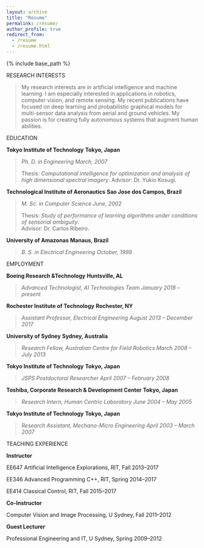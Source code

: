 ```yaml
---
layout: archive
title: "Resume"
permalink: /resume/
author_profile: true
redirect_from:
  - /resume
  - /resume.html
---
```


{% include base_path %}

<span id="_Toc311556126" class="anchor"></span>RESEARCH INTERESTS

> My research interests are in artificial intelligence and machine
> learning. I am especially interested in applications in robotics,
> computer vision, and remote sensing. My recent publications have
> focused on deep learning and probabilistic graphical models for
> multi-sensor data analysis from aerial and ground vehicles. My passion
> is for creating fully autonomous systems that augment human abilities.

EDUCATION

**Tokyo Institute of Technology** **Tokyo, Japan**

> *Ph. D. in Engineering* *March, 2007*
>
> Thesis: *Computational intelligence for optimization and analysis of
> high dimensional spectral imagery*. Advisor: Dr. Yukio Kosugi.

**Technological Institute of Aeronautics** **Sao Jose dos Campos,
Brazil**

> *M. Sc. in Computer Science* *June, 2002*
>
> Thesis: *Study of performance of learning algorithms under conditions
> of sensorial ambiguity*.\
> Advisor: Dr. Carlos Ribeiro.

**University of Amazonas** **Manaus, Brazil**

> *B. S. in Electrical Engineering* *October, 1999*

EMPLOYMENT

<span id="OLE_LINK39" class="anchor"><span id="OLE_LINK40"
class="anchor"><span id="OLE_LINK145"
class="anchor"></span></span></span>**Boeing Research &Technology**
**Huntsville, AL**

> *Advanced Technologist, AI Technologies Team* *January 2018 – present*

**Rochester Institute of Technology** **Rochester, NY**

> *Assistant Professor, Electrical Engineering* *August 2013 – December
> 2017*

**University of Sydney** **Sydney, Australia**

> *Research Fellow, Australian Centre for Field Robotics* *March 2008 –
> July 2013*

**Tokyo Institute of Technology** **Tokyo, Japan**

> *JSPS Postdoctoral Researcher* *April 2007 – February 2008*

**Toshiba, Corporate Research & Development Center** **Tokyo, Japan**

> *Research Intern, Human Centric Laboratory* *June 2004 – May 2005*

**Tokyo Institute of Technology** **Tokyo, Japan**

> *Research Assistant, Mechano-Micro Engineering* *April 2003 – March
> 2007*

<span id="_Toc311556137" class="anchor"></span>TEACHING EXPERIENCE

**Instructor**

EE647 Artificial Intelligence Explorations, RIT, Fall 2013–2017

EE346 Advanced Programming C++, RIT, Spring 2014–2017

<span id="OLE_LINK11" class="anchor"></span>EE414 Classical Control,
RIT, Fall 2015–2017

**Co-Instructor**

Computer Vision and Image Processing, U Sydney, Fall 2011–2012

**Guest Lecturer**

Professional Engineering and IT, U Sydney, Spring 2009–2012